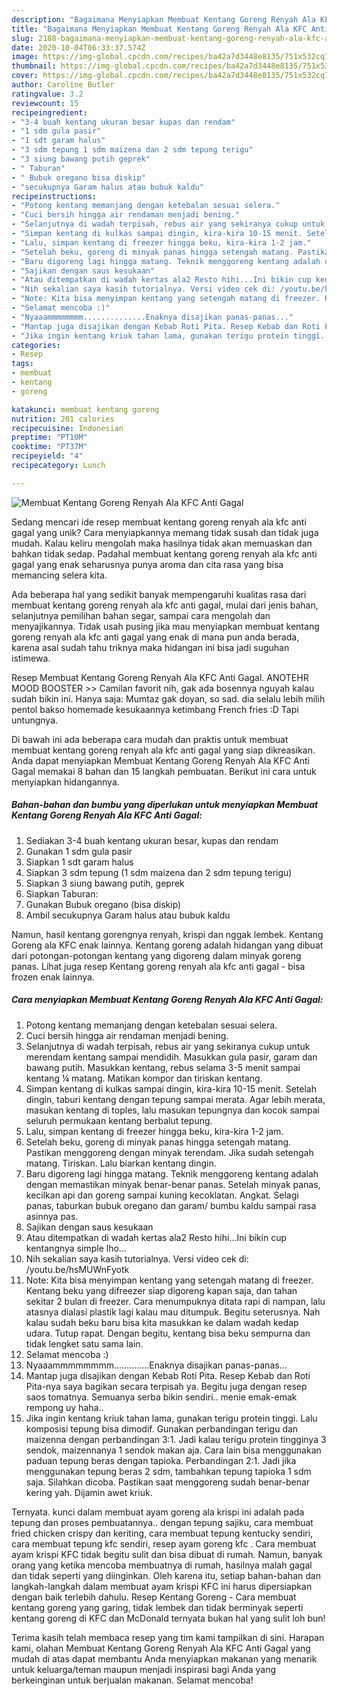 ```yaml
---
description: "Bagaimana Menyiapkan Membuat Kentang Goreng Renyah Ala KFC Anti Gagal Anti Gagal"
title: "Bagaimana Menyiapkan Membuat Kentang Goreng Renyah Ala KFC Anti Gagal Anti Gagal"
slug: 2188-bagaimana-menyiapkan-membuat-kentang-goreng-renyah-ala-kfc-anti-gagal-anti-gagal
date: 2020-10-04T06:33:37.574Z
image: https://img-global.cpcdn.com/recipes/ba42a7d3448e8135/751x532cq70/membuat-kentang-goreng-renyah-ala-kfc-anti-gagal-foto-resep-utama.jpg
thumbnail: https://img-global.cpcdn.com/recipes/ba42a7d3448e8135/751x532cq70/membuat-kentang-goreng-renyah-ala-kfc-anti-gagal-foto-resep-utama.jpg
cover: https://img-global.cpcdn.com/recipes/ba42a7d3448e8135/751x532cq70/membuat-kentang-goreng-renyah-ala-kfc-anti-gagal-foto-resep-utama.jpg
author: Caroline Butler
ratingvalue: 3.2
reviewcount: 15
recipeingredient:
- "3-4 buah kentang ukuran besar kupas dan rendam"
- "1 sdm gula pasir"
- "1 sdt garam halus"
- "3 sdm tepung 1 sdm maizena dan 2 sdm tepung terigu"
- "3 siung bawang putih geprek"
- " Taburan"
- " Bubuk oregano bisa diskip"
- "secukupnya Garam halus atau bubuk kaldu"
recipeinstructions:
- "Potong kentang memanjang dengan ketebalan sesuai selera."
- "Cuci bersih hingga air rendaman menjadi bening."
- "Selanjutnya di wadah terpisah, rebus air yang sekiranya cukup untuk merendam kentang sampai mendidih. Masukkan gula pasir, garam dan bawang putih. Masukkan kentang, rebus selama 3-5 menit sampai kentang ¼ matang. Matikan kompor dan tiriskan kentang."
- "Simpan kentang di kulkas sampai dingin, kira-kira 10-15 menit. Setelah dingin, taburi kentang dengan tepung sampai merata. Agar lebih merata, masukan kentang di toples, lalu masukan tepungnya dan kocok sampai seluruh permukaan kentang berbalut tepung."
- "Lalu, simpan kentang di freezer hingga beku, kira-kira 1-2 jam."
- "Setelah beku, goreng di minyak panas hingga setengah matang. Pastikan menggoreng dengan minyak terendam. Jika sudah setengah matang. Tiriskan. Lalu biarkan kentang dingin."
- "Baru digoreng lagi hingga matang. Teknik menggoreng kentang adalah dengan memastikan minyak benar-benar panas. Setelah minyak panas, kecilkan api dan goreng sampai kuning kecoklatan. Angkat. Selagi panas, taburkan bubuk oregano dan garam/ bumbu kaldu sampai rasa asinnya pas."
- "Sajikan dengan saus kesukaan"
- "Atau ditempatkan di wadah kertas ala2 Resto hihi...Ini bikin cup kentangnya simple lho..."
- "Nih sekalian saya kasih tutorialnya. Versi video cek di: /youtu.be/hsMUWnFyotk"
- "Note: Kita bisa menyimpan kentang yang setengah matang di freezer. Kentang beku yang difreezer siap digoreng kapan saja, dan tahan sekitar 2 bulan di freezer. Cara menumpuknya ditata rapi di nampan, lalu atasnya dialasi plastik lagi kalau mau ditumpuk. Begitu seterusnya. Nah kalau sudah beku baru bisa kita masukkan ke dalam wadah kedap udara. Tutup rapat. Dengan begitu, kentang bisa beku sempurna dan tidak lengket satu sama lain."
- "Selamat mencoba :)"
- "Nyaaammmmmmmm..............Enaknya disajikan panas-panas..."
- "Mantap juga disajikan dengan Kebab Roti Pita. Resep Kebab dan Roti Pita-nya saya bagikan secara terpisah ya. Begitu juga dengan resep saos tomatnya. Semuanya serba bikin sendiri.. menie emak-emak rempong uy haha.."
- "Jika ingin kentang kriuk tahan lama, gunakan terigu protein tinggi. Lalu komposisi tepung bisa dimodif. Gunakan perbandingan terigu dan maizenna dengan perbandingan 3:1. Jadi kalau terigu protein tingginya 3 sendok, maizennanya 1 sendok makan aja. Cara lain bisa menggunakan paduan tepung beras dengan tapioka. Perbandingan 2:1. Jadi jika menggunakan tepung beras 2 sdm, tambahkan tepung tapioka 1 sdm saja. Silahkan dicoba. Pastikan saat menggoreng sudah benar-benar kering yah. Dijamin awet kriuk."
categories:
- Resep
tags:
- membuat
- kentang
- goreng

katakunci: membuat kentang goreng 
nutrition: 201 calories
recipecuisine: Indonesian
preptime: "PT10M"
cooktime: "PT37M"
recipeyield: "4"
recipecategory: Lunch

---
```



![Membuat Kentang Goreng Renyah Ala KFC Anti Gagal](https://img-global.cpcdn.com/recipes/ba42a7d3448e8135/751x532cq70/membuat-kentang-goreng-renyah-ala-kfc-anti-gagal-foto-resep-utama.jpg)

Sedang mencari ide resep membuat kentang goreng renyah ala kfc anti gagal yang unik? Cara menyiapkannya memang tidak susah dan tidak juga mudah. Kalau keliru mengolah maka hasilnya tidak akan memuaskan dan bahkan tidak sedap. Padahal membuat kentang goreng renyah ala kfc anti gagal yang enak seharusnya punya aroma dan cita rasa yang bisa memancing selera kita.

Ada beberapa hal yang sedikit banyak mempengaruhi kualitas rasa dari membuat kentang goreng renyah ala kfc anti gagal, mulai dari jenis bahan, selanjutnya pemilihan bahan segar, sampai cara mengolah dan menyajikannya. Tidak usah pusing jika mau menyiapkan membuat kentang goreng renyah ala kfc anti gagal yang enak di mana pun anda berada, karena asal sudah tahu triknya maka hidangan ini bisa jadi suguhan istimewa.

Resep Membuat Kentang Goreng Renyah Ala KFC Anti Gagal. ANOTEHR MOOD BOOSTER &gt;&gt; Camilan favorit nih, gak ada bosennya nguyah kalau sudah bikin ini. Hanya saja: Mumtaz gak doyan, so sad. dia selalu lebih milih pentol bakso homemade kesukaannya ketimbang French fries :D Tapi untungnya.


Di bawah ini ada beberapa cara mudah dan praktis untuk membuat membuat kentang goreng renyah ala kfc anti gagal yang siap dikreasikan. Anda dapat menyiapkan Membuat Kentang Goreng Renyah Ala KFC Anti Gagal memakai 8 bahan dan 15 langkah pembuatan. Berikut ini cara untuk menyiapkan hidangannya.

<!--inarticleads1-->

##### Bahan-bahan dan bumbu yang diperlukan untuk menyiapkan Membuat Kentang Goreng Renyah Ala KFC Anti Gagal:

1. Sediakan 3-4 buah kentang ukuran besar, kupas dan rendam
1. Gunakan 1 sdm gula pasir
1. Siapkan 1 sdt garam halus
1. Siapkan 3 sdm tepung (1 sdm maizena dan 2 sdm tepung terigu)
1. Siapkan 3 siung bawang putih, geprek
1. Siapkan  Taburan:
1. Gunakan  Bubuk oregano (bisa diskip)
1. Ambil secukupnya Garam halus atau bubuk kaldu


Namun, hasil kentang gorengnya renyah, krispi dan nggak lembek. Kentang Goreng ala KFC enak lainnya. Kentang goreng adalah hidangan yang dibuat dari potongan-potongan kentang yang digoreng dalam minyak goreng panas. Lihat juga resep Kentang goreng renyah ala kfc anti gagal - bisa frozen enak lainnya. 

<!--inarticleads2-->

##### Cara menyiapkan Membuat Kentang Goreng Renyah Ala KFC Anti Gagal:

1. Potong kentang memanjang dengan ketebalan sesuai selera.
1. Cuci bersih hingga air rendaman menjadi bening.
1. Selanjutnya di wadah terpisah, rebus air yang sekiranya cukup untuk merendam kentang sampai mendidih. Masukkan gula pasir, garam dan bawang putih. Masukkan kentang, rebus selama 3-5 menit sampai kentang ¼ matang. Matikan kompor dan tiriskan kentang.
1. Simpan kentang di kulkas sampai dingin, kira-kira 10-15 menit. Setelah dingin, taburi kentang dengan tepung sampai merata. Agar lebih merata, masukan kentang di toples, lalu masukan tepungnya dan kocok sampai seluruh permukaan kentang berbalut tepung.
1. Lalu, simpan kentang di freezer hingga beku, kira-kira 1-2 jam.
1. Setelah beku, goreng di minyak panas hingga setengah matang. Pastikan menggoreng dengan minyak terendam. Jika sudah setengah matang. Tiriskan. Lalu biarkan kentang dingin.
1. Baru digoreng lagi hingga matang. Teknik menggoreng kentang adalah dengan memastikan minyak benar-benar panas. Setelah minyak panas, kecilkan api dan goreng sampai kuning kecoklatan. Angkat. Selagi panas, taburkan bubuk oregano dan garam/ bumbu kaldu sampai rasa asinnya pas.
1. Sajikan dengan saus kesukaan
1. Atau ditempatkan di wadah kertas ala2 Resto hihi...Ini bikin cup kentangnya simple lho...
1. Nih sekalian saya kasih tutorialnya. Versi video cek di: /youtu.be/hsMUWnFyotk
1. Note: Kita bisa menyimpan kentang yang setengah matang di freezer. Kentang beku yang difreezer siap digoreng kapan saja, dan tahan sekitar 2 bulan di freezer. Cara menumpuknya ditata rapi di nampan, lalu atasnya dialasi plastik lagi kalau mau ditumpuk. Begitu seterusnya. Nah kalau sudah beku baru bisa kita masukkan ke dalam wadah kedap udara. Tutup rapat. Dengan begitu, kentang bisa beku sempurna dan tidak lengket satu sama lain.
1. Selamat mencoba :)
1. Nyaaammmmmmmm..............Enaknya disajikan panas-panas...
1. Mantap juga disajikan dengan Kebab Roti Pita. Resep Kebab dan Roti Pita-nya saya bagikan secara terpisah ya. Begitu juga dengan resep saos tomatnya. Semuanya serba bikin sendiri.. menie emak-emak rempong uy haha..
1. Jika ingin kentang kriuk tahan lama, gunakan terigu protein tinggi. Lalu komposisi tepung bisa dimodif. Gunakan perbandingan terigu dan maizenna dengan perbandingan 3:1. Jadi kalau terigu protein tingginya 3 sendok, maizennanya 1 sendok makan aja. Cara lain bisa menggunakan paduan tepung beras dengan tapioka. Perbandingan 2:1. Jadi jika menggunakan tepung beras 2 sdm, tambahkan tepung tapioka 1 sdm saja. Silahkan dicoba. Pastikan saat menggoreng sudah benar-benar kering yah. Dijamin awet kriuk.


Ternyata. kunci dalam membuat ayam goreng ala krispi ini adalah pada tepung dan proses pembuatannya.. dengan tepung sajiku, cara membuat fried chicken crispy dan keriting, cara membuat tepung kentucky sendiri, cara membuat tepung kfc sendiri, resep ayam goreng kfc . Cara membuat ayam krispi KFC tidak begitu sulit dan bisa dibuat di rumah. Namun, banyak orang yang ketika mencoba membuatnya di rumah, hasilnya malah gagal dan tidak seperti yang diinginkan. Oleh karena itu, setiap bahan-bahan dan langkah-langkah dalam membuat ayam krispi KFC ini harus dipersiapkan dengan baik terlebih dahulu. Resep Kentang Goreng - Cara membuat kentang goreng yang garing, tidak lembek dan tidak berminyak seperti kentang goreng di KFC dan McDonald ternyata bukan hal yang sulit loh bun! 

Terima kasih telah membaca resep yang tim kami tampilkan di sini. Harapan kami, olahan Membuat Kentang Goreng Renyah Ala KFC Anti Gagal yang mudah di atas dapat membantu Anda menyiapkan makanan yang menarik untuk keluarga/teman maupun menjadi inspirasi bagi Anda yang berkeinginan untuk berjualan makanan. Selamat mencoba!
